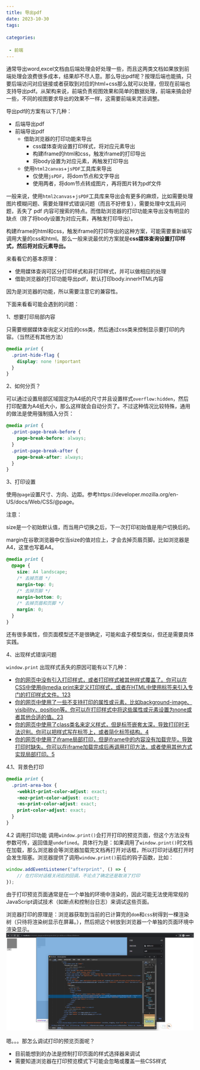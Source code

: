 ```yaml
---
title: 导出pdf
date: 2023-10-30
tags: 

categories:

 - 前端
---
```


通常导出word,excel文档由后端处理会好处理一些，而且这两类文档如果放到前端处理会浪费很多成本，结果却不尽人意。那么导出pdf呢？按理后端也能搞，只要后端访问对应链接或者获取到对应的html+css那么就可以处理，但现在前端也支持导出pdf。从架构来说，前端负责视图效果和简单的数据处理，前端来搞会好一些，不同的视图要求导出的效果不一样，这需要前端来灵活调整。



导出pdf的方案有以下几种：

- 后端导出pdf
- 前端导出pdf
  - 借助浏览器的打印功能来导出
    - css媒体查询设置打印样式，将对应元素导出
    - 构建iframe的html和css，触发iframe的打印导出
    - 将body设置为对应元素，再触发打印导出
  - 使用`html2canvas`+`jsPDF`工具库来导出
    - 仅使用`jsPDF`，将dom节点和文字导出
    - 使用两者，将dom节点转成图片，再将图片转为pdf文件



一般来说，使用`html2canvas`+`jsPDF`工具库来导出会有更多的麻烦，比如需要处理图片模糊问题、需要处理样式错误问题（而且不好修复），需要处理中文乱码问题，丢失了 pdf 内容可搜索的特点。而借助浏览器的打印功能来导出没有明显的缺点（除了将body设置为对应元素，再触发打印导出）。

构建iframe的html和css，触发iframe的打印导出的这种方案，可能需要重新编写调用大量的css和html。那么一般来说最优的方案就是**css媒体查询设置打印样式，然后将对应元素导出。**



来看看它的基本原理：

- 使用媒体查询可区分打印样式和非打印样式，并可以做相应的处理
- 借助浏览器的打印功能导出pdf，默认打印body.innerHTML内容

因为是浏览器的功能，所以需要注意它的兼容性。

下面来看看可能会遇到的问题：

1、想要打印局部内容

只需要根据媒体查询定义对应的css类，然后通过css类来控制显示要打印的内容。（当然还有其他方法）

```css
@media print {
  .print-hide-flag {
    display: none !important
  }
}
```

2、如何分页？

可以通过设置局部区域固定为A4纸的尺寸并且设置样式`overflow:hidden`，然后打印配置为A4纸大小，那么这样就会自动分页了。不过这种情况比较特殊，通用的做法是使用强制插入分页：

```css
@media print {
  .print-page-break-before {
    page-break-before: always;
  }
  .print-page-break-after {
    page-break-after: always;
  }
}
```

3、打印设置

使用`@page`设置尺寸、方向、边距。参考https://developer.mozilla.org/en-US/docs/Web/CSS/@page。

注意：

size是一个初始默认值，而当用户切换之后，下一次打印初始值是用户切换后的。

margin在谷歌浏览器中仅当size的值对应上，才会去掉页眉页脚。比如浏览器是A4，这里也写着A4。

```css
@media print {
  @page {
    size: A4 landscape;
    /* 去掉页眉 */
    margin-top: 0;
    /* 去掉页脚 */
    margin-bottom: 0;
    /* 去掉页眉和页脚 */
    margin: 0;
  }
}
```

还有很多属性，但页面模型还不是很确定，可能和盒子模型类似，但还是需要具体实践。

4、出现样式错误问题

`window.print` 出现样式丢失的原因可能有以下几种：

- [你的网页中没有引入打印样式，或者打印样式被其他样式覆盖了。你可以在CSS中使用@media print来定义打印样式，或者在HTML中使用标签来引入专门的打印样式文件。](https://juejin.cn/post/7071064879217508366)[1](https://juejin.cn/post/7071064879217508366)[2](https://www.cnblogs.com/goloving/p/13954873.html)[3](https://blog.csdn.net/qq_42778001/article/details/104450193)
- [你的网页中使用了一些不支持打印的属性或元素，比如background-image、visibility、position等。你可以在打印样式中将这些属性或元素设置为none或者其他合适的值。](https://www.cnblogs.com/goloving/p/13954873.html)[2](https://www.cnblogs.com/goloving/p/13954873.html)[3](https://blog.csdn.net/qq_42778001/article/details/104450193)
- [你的网页中使用了class类名来定义样式，但是标签嵌套太深，导致打印时无法识别。你可以把样式写在标签上，或者简化标签结构。](https://juejin.cn/post/7071064879217508366)[4](https://bing.com/search?q=window.print样式丢失)
- [你的网页中使用了iframe局部打印，但是iframe中的内容没有加载完毕，导致打印时缺失。你可以在iframe加载完成后再调用打印方法，或者使用其他方式实现局部打印。](https://blog.csdn.net/weixin_46446483/article/details/118251226)[5](https://blog.csdn.net/weixin_46446483/article/details/118251226)



4.1、背景色打印

```css
@media print {
  .print-area-box {
    -webkit-print-color-adjust: exact;
    -moz-print-color-adjust: exact;
    -ms-print-color-adjust: exact;
    print-color-adjust: exact;
  }
}
```

4.2 调用打印功能
调用`window.print()`会打开打印的预览页面，但这个方法没有参数可传，返回值是`undefined`。具体行为是：如果调用了`window.print()`时文档在加载，那么浏览器会等浏览器加载完文档再打开对话框，所以打印对话框打开时会发生阻塞。浏览器提供了调用`window.print()`前后的钩子函数，比如：

```js
window.addEventListener("afterprint", () => {
    // 在打印对话框关闭后的回调，不论点了确定还是取消了打印
});
```

由于打印预览页面通常是在一个单独的环境中渲染的，因此可能无法使用常规的JavaScript调试技术（如断点和控制台日志）来调试这些页面。

浏览器打印的原理是：浏览器获取到当前的已计算完的`dom`和`css`树得到一棵渲染树（只待将渲染树显示在屏幕。），然后把这个树放到浏览器一个单独的页面环境中渲染显示。
![image-20231101104311972](./image-20231101104311972.png)

嗯。。。那怎么调试打印的预览页面呢？

- 目前能想到的办法是控制打印页面的样式选择器来调试
- 需要知道浏览器在打印预览模式下可能会忽略或覆盖一些CSS样式





